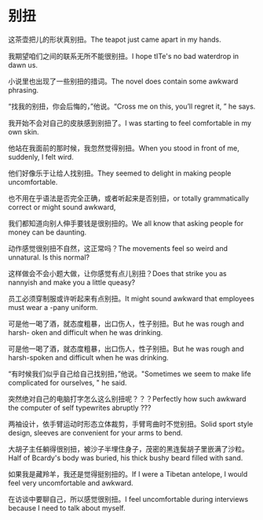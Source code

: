 # 别扭

<p><span class="chinese">这茶壶把儿的形状真别扭。</span><span class="english">The teapot just came apart in my hands.</span></p>

<p><span class="chinese">我期望咱们之间的联系无所不能很别扭。</span><span class="english">I hope tITe's no bad waterdrop in dawn us.</span></p>

<p><span class="chinese">小说里也出现了一些别扭的措词。</span><span class="english">The novel does contain some awkward phrasing.</span></p>

<p><span class="chinese">“找我的别扭，你会后悔的，”他说。</span><span class="english">“Cross me on this, you’ll regret it, ” he says.</span></p>

<p><span class="chinese">我开始不会对自己的皮肤感到别扭了。</span><span class="english">I was starting to feel comfortable in my own skin.</span></p>

<p><span class="chinese">他站在我面前的那时候，我忽然觉得别扭。</span><span class="english">When you stood in front of me, suddenly, I felt wird.</span></p>

<p><span class="chinese">他们好像乐于让给人找别扭。</span><span class="english">They seemed to delight in making people uncomfortable.</span></p>

<p><span class="chinese">也不用在乎语法是否完全正确，或者听起来是否别扭，</span><span class="english">or totally grammatically correct or might sound awkward,</span></p>

<p><span class="chinese">我们都知道向别人伸手要钱是很别扭的。</span><span class="english">We all know that asking people for money can be daunting.</span></p>

<p><span class="chinese">动作感觉很别扭不自然，这正常吗？</span><span class="english">The movements feel so weird and unnatural. Is this normal?</span></p>

<p><span class="chinese">这样做会不会小题大做，让你感觉有点儿别扭？</span><span class="english">Does that strike you as nannyish and make you a little queasy?</span></p>

<p><span class="chinese">员工必须穿制服或许听起来有点别扭。</span><span class="english">It might sound awkward that employees must wear a -pany uniform.</span></p>

<p><span class="chinese">可是他一喝了酒，就态度粗暴，出口伤人，性子别扭。</span><span class="english">But he was rough and harsh- oken and difficult when he was drinking.</span></p>

<p><span class="chinese">可是他一喝了酒，就态度粗暴，出口伤人，性子别扭。</span><span class="english">But he was rough and harsh-spoken and difficult when he was drinking.</span></p>

<p><span class="chinese">“有时候我们似乎自己给自己找别扭，”他说。</span><span class="english">"Sometimes we seem to make life complicated for ourselves, " he said.</span></p>

<p><span class="chinese">突然绝对自己的电脑打字怎么这么别扭呢？？？</span><span class="english">Perfectly how such awkward the computer of self typewrites abruptly ???</span></p>

<p><span class="chinese">两袖设计，依手臂运动时形态立体裁剪，手臂弯曲时不觉别扭。</span><span class="english">Solid sport style design, sleeves are convenient for your arms to bend.</span></p>

<p><span class="chinese">大胡子主任躺得很别扭，被沙子半埋住身子，茂密的黑连鬓胡子里嵌满了沙粒。</span><span class="english">Half of Bcardy's body was buried, his thick bushy beard filled with sand.</span></p>

<p><span class="chinese">如果我是藏羚羊，我还是觉得挺别扭的。</span><span class="english">If I were a Tibetan antelope, I would feel very uncomfortable and awkward.</span></p>

<p><span class="chinese">在访谈中要聊自己，所以感觉很别扭。</span><span class="english">I feel uncomfortable during interviews because I need to talk about myself.</span></p>

